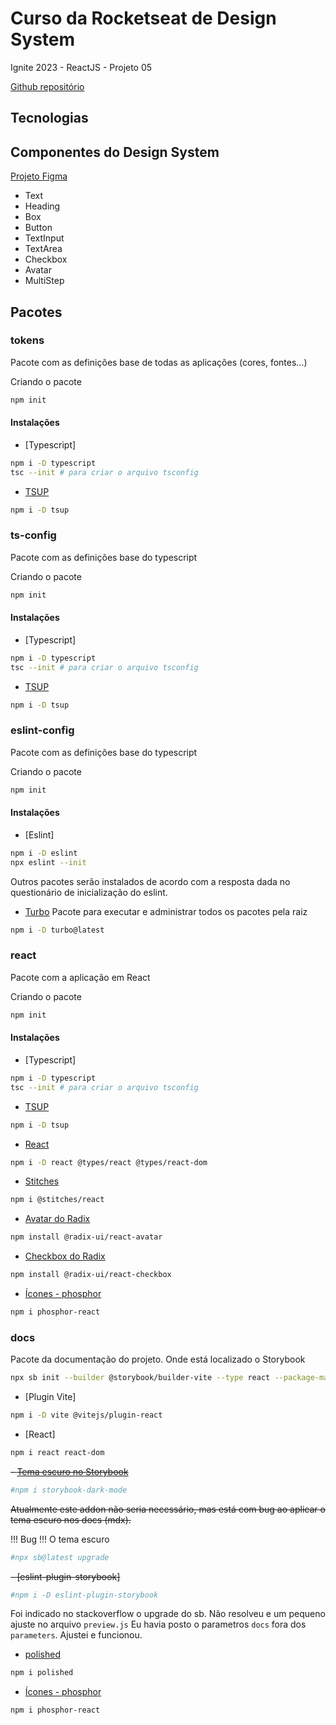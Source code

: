 # Curso da Rocketseat de Design System

Ignite 2023 - ReactJS - Projeto 05

[Github repositório](https://github.com/rocketseat-education/05-design-system)

## Tecnologias

## Componentes do Design System

[Projeto Figma](https://www.figma.com/community/file/1161274296921389678)

- Text
- Heading
- Box
- Button
- TextInput
- TextArea
- Checkbox
- Avatar
- MultiStep

## Pacotes

### tokens

Pacote com as definições base de todas as aplicações (cores, fontes...)

Criando o pacote

```bash
npm init
```

#### Instalações

- [Typescript]

```bash
npm i -D typescript
tsc --init # para criar o arquivo tsconfig
```

- [TSUP](https://github.com/egoist/tsup)

```bash
npm i -D tsup
```

### ts-config

Pacote com as definições base do typescript

Criando o pacote

```bash
npm init
```

#### Instalações

- [Typescript]

```bash
npm i -D typescript
tsc --init # para criar o arquivo tsconfig
```

- [TSUP](https://github.com/egoist/tsup)

```bash
npm i -D tsup
```

### eslint-config

Pacote com as definições base do typescript

Criando o pacote

```bash
npm init
```

#### Instalações

- [Eslint]

```bash
npm i -D eslint
npx eslint --init
```

Outros pacotes serão instalados de acordo com a resposta dada no questionário de inicialização do eslint.

- [Turbo](https://turbo.build/repo/docs/installing)
  Pacote para executar e administrar todos os pacotes pela raiz

```bash
npm i -D turbo@latest
```

### react

Pacote com a aplicação em React

Criando o pacote

```bash
npm init
```

#### Instalações

- [Typescript]

```bash
npm i -D typescript
tsc --init # para criar o arquivo tsconfig
```

- [TSUP](https://github.com/egoist/tsup)

```bash
npm i -D tsup
```

- [React](https://react.dev/learn/start-a-new-react-project)

```bash
npm i -D react @types/react @types/react-dom
```

- [Stitches](https://stitches.dev/docs/installation)

```bash
npm i @stitches/react
```


- [Avatar do Radix](https://www.radix-ui.com/docs/primitives/components/avatar)

```bash
npm install @radix-ui/react-avatar
```



- [Checkbox do Radix](https://www.radix-ui.com/docs/primitives/components/checkbox)

```bash
npm install @radix-ui/react-checkbox
```



- [Ícones - phosphor](https://github.com/phosphor-icons/react)

```bash
npm i phosphor-react
```

### docs

Pacote da documentação do projeto. Onde está localizado o Storybook

```bash
npx sb init --builder @storybook/builder-vite --type react --package-manager=npm
```

- [Plugin Vite]

```bash
npm i -D vite @vitejs/plugin-react
```

- [React]

```bash
npm i react react-dom
```

~~- [Tema escuro no Storybook](https://storybook.js.org/addons/storybook-dark-mode)~~

```bash
#npm i storybook-dark-mode
```

~~Atualmente este addon não seria necessário, mas está com bug ao aplicar o tema escuro nos docs (mdx).~~

!!! Bug !!!
O tema escuro

```bash
#npx sb@latest upgrade
```

~~- [eslint-plugin-storybook]~~

```bash
#npm i -D eslint-plugin-storybook
```

Foi indicado no stackoverflow o upgrade do sb. Não resolveu e um pequeno ajuste no arquivo `preview.js`
Eu havia posto o parametros `docs` fora dos `parameters`. Ajustei e funcionou.

- [polished](https://www.npmjs.com/package/polished)

```bash
npm i polished
```



- [Ícones - phosphor](https://github.com/phosphor-icons/react)

```bash
npm i phosphor-react
```


